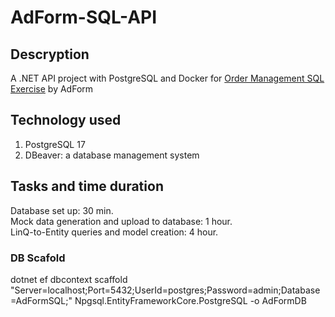 # AdForm-SQL-API

## Descryption
A .NET API project with PostgreSQL and Docker for [Order Management SQL Exercise](https://github.com/erinev/order-management-sql-exercise) by AdForm

## Technology used
1. PostgreSQL 17
2. DBeaver: a database management system

## Tasks and time duration
Database set up: 30 min.</br>
Mock data generation and upload to database: 1 hour.</br>
LinQ-to-Entity queries and model creation: 4 hour.</br>

### DB Scafold
dotnet ef dbcontext scaffold "Server=localhost;Port=5432;UserId=postgres;Password=admin;Database=AdFormSQL;" Npgsql.EntityFrameworkCore.PostgreSQL -o AdFormDB